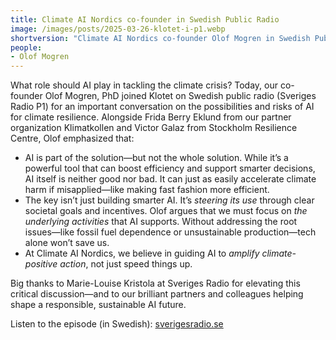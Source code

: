 ```yaml
---
title: Climate AI Nordics co-founder in Swedish Public Radio
image: /images/posts/2025-03-26-klotet-i-p1.webp
shortversion: "Climate AI Nordics co-founder Olof Mogren in Swedish Public Radio show \"Klotet\". \"AI is part of the solution—but not the whole solution\"."
people:
- Olof Mogren
---
```


What role should AI play in tackling the climate crisis? Today, our co-founder Olof Mogren, PhD joined Klotet on Swedish public radio (Sveriges Radio P1) for an important conversation on the possibilities and risks of AI for climate resilience. Alongside Frida Berry Eklund from our partner organization Klimatkollen and Victor Galaz from Stockholm Resilience Centre, Olof emphasized that:

* AI is part of the solution—but not the whole solution.
    While it’s a powerful tool that can boost efficiency and support smarter decisions, AI itself is neither good nor bad. It can just as easily accelerate climate harm if misapplied—like making fast fashion more efficient.
* The key isn’t just building smarter AI. It’s *steering its use* through clear societal goals and incentives.
    Olof argues that we must focus on *the underlying activities* that AI supports. Without addressing the root issues—like fossil fuel dependence or unsustainable production—tech alone won’t save us.
* At Climate AI Nordics, we believe in guiding AI to *amplify climate-positive action*, not just speed things up.

Big thanks to Marie-Louise Kristola at Sveriges Radio for elevating this critical discussion—and to our brilliant partners and colleagues helping shape a responsible, sustainable AI future.

Listen to the episode (in Swedish): [sverigesradio.se](https://www.sverigesradio.se/avsnitt/ai-en-nyckfull-motor-pa-vagen-mot-omstallning)

